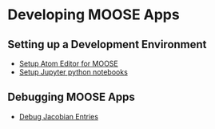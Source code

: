 # Developing MOOSE Apps

## Setting up a Development Environment

* [Setup Atom Editor for MOOSE](development/atomio.md)
* [Setup Jupyter python notebooks](development/jupyter.md)

## Debugging MOOSE Apps

* [Debug Jacobian Entries](development/debug_jacobians.md)
